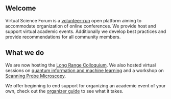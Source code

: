 ## Welcome

Virtual Science Forum is a [volunteer-run](whoweare.md) open platform aiming to accommodate organization of online conferences.
We provide host and support virtual academic events.
Additionally we develop best practices and provide recommendations for all community members.

## What we do

We are now hosting the [Long Range Colloquium](long_range_colloquium.md). We also hosted virtual sessions on [quantum information and machine learning](inauguralsession.md) and a workshop on [Scanning Probe Microscopy](SPM_workshop.md).

We offer beginning to end support for organizing an academic event of your own, check out the [organizer guide](organizerguide.md) to see what it takes.
